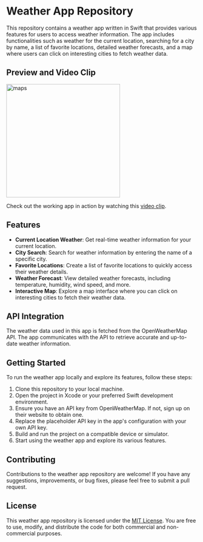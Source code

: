 # Weather App Repository

This repository contains a weather app written in Swift that provides various features for users to access weather information. The app includes functionalities such as weather for the current location, searching for a city by name, a list of favorite locations, detailed weather forecasts, and a map where users can click on interesting cities to fetch weather data.

## Preview and Video Clip
<div>
<img src="https://github.com/ejsiik/weatherApp/assets/72543889/0a639d19-57b7-4abd-b985-d0b16821cbe6" alt="maps" width="300">
</div>

Check out the working app in action by watching this [video clip](https://drive.google.com/file/d/1gxt0WtKynwaL9P9YlT79WCi4ZqudOxn8/view?usp=sharing).

## Features

- **Current Location Weather**: Get real-time weather information for your current location.
- **City Search**: Search for weather information by entering the name of a specific city.
- **Favorite Locations**: Create a list of favorite locations to quickly access their weather details.
- **Weather Forecast**: View detailed weather forecasts, including temperature, humidity, wind speed, and more.
- **Interactive Map**: Explore a map interface where you can click on interesting cities to fetch their weather data.

## API Integration

The weather data used in this app is fetched from the OpenWeatherMap API. The app communicates with the API to retrieve accurate and up-to-date weather information.

## Getting Started

To run the weather app locally and explore its features, follow these steps:

1. Clone this repository to your local machine.
2. Open the project in Xcode or your preferred Swift development environment.
3. Ensure you have an API key from OpenWeatherMap. If not, sign up on their website to obtain one.
4. Replace the placeholder API key in the app's configuration with your own API key.
5. Build and run the project on a compatible device or simulator.
6. Start using the weather app and explore its various features.

## Contributing

Contributions to the weather app repository are welcome! If you have any suggestions, improvements, or bug fixes, please feel free to submit a pull request.

## License

This weather app repository is licensed under the [MIT License](LICENSE). You are free to use, modify, and distribute the code for both commercial and non-commercial purposes.
